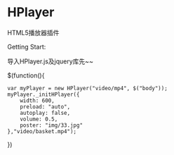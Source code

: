 HPlayer
=======


HTML5播放器插件


Getting Start:

导入HPlayer.js及jquery库先~~

$(function(){

    var myPlayer = new HPlayer("video/mp4", $("body"));
    myPlayer._initHPlayer({
        width: 600,
        preload: "auto",
        autoplay: false,
        volume: 0.5,
        poster: "img/33.jpg"
    },"video/basket.mp4");
    
})
